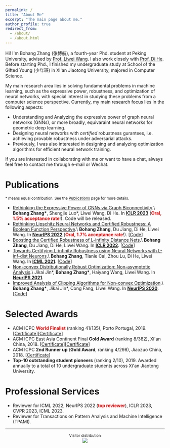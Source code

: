 ```yaml
---
permalink: /
title: "About Me"
excerpt: "The main page about me."
author_profile: true
redirect_from: 
  - /about/
  - /about.html
---
```


Hi! I'm Bohang Zhang (张博航), a fourth-year Phd. student at Peking University, advised by [Prof. Liwei Wang](http://www.liweiwang-pku.com/). I also work closely with [Prof. Di He](https://dihe-pku.github.io/). Before starting Phd., I finished my undergraduate study at School of the Gifted Young (少年班) in Xi'an Jiaotong University, majored in Computer Science.

My main research area lies in solving fundamental problems in machine learning, such as the expressive power, robustness, and optimization of neural networks, with special interest in studying these problems from a computer science perspective. Currently, my main research focus lies in the following aspects:
* Understanding and Analyzing the expressive power of graph neural networks (GNNs), or more broadly, equivaraint neural networks for geometric deep learning.
* Designing neural networks with *certified* robustness gurantees, i.e. achieving provable robustness under adversarial attacks.
* Previously, I was also interested in designing and analyzing optimization algorithms for efficient neural network training.

If you are interested in collaborating with me or want to have a chat, always feel free to contact me through e-mail or Wechat.


Publications
======
<sub>\* means equal contribution. See the [Publications](/publications/) page for more details. </sub>

* [Rethinking the Expressive Power of GNNs via Graph Biconnectivity](https://arxiv.org/abs/2301.09505).\\
**Bohang Zhang\***, Shengjie Luo\*, Liwei Wang, Di He. In [**ICLR 2023**](https://iclr.cc//Conferences/2023) (**<font color=red>Oral, 1.5% acceptance rate</font>**!). Code will be released.
* [Rethinking Lipschitz Neural Networks and Certified Robustness: A Boolean Function Perspective](https://arxiv.org/abs/2210.01787).\\
**Bohang Zhang**, Du Jiang, Di He, Liwei Wang. In [**NeurIPS 2022**](https://nips.cc/Conferences/2022) (**<font color=red>Oral, 1.7% acceptance rate</font>**!). \[[Code](https://github.com/zbh2047/SortNet)\]
* [Boosting the Certified Robustness of L-infinity Distance Nets](https://arxiv.org/abs/2110.06850).\\
**Bohang Zhang**, Du Jiang, Di He, Liwei Wang. In [**ICLR 2022**](https://iclr.cc/Conferences/2022). \[[Code](https://github.com/zbh2047/L_inf-dist-net-v2)\]
* [Towards Certifying L-infinity Robustness using Neural Networks with L-inf-dist Neurons](https://arxiv.org/abs/2102.05363).\\
**Bohang Zhang**, Tianle Cai, Zhou Lu, Di He, Liwei Wang. In [**ICML 2021**](https://icml.cc/Conferences/2021). \[[Code](https://github.com/zbh2047/L_inf-dist-net)\]
* [Non-convex Distributionally Robust Optimization: Non-asymptotic Analysis](https://arxiv.org/abs/2110.12459).\\
Jikai Jin\*, **Bohang Zhang\***, Haiyang Wang, Liwei Wang. In [**NeurIPS 2021**](https://nips.cc/Conferences/2020).
* [Improved Analysis of Clipping Algorithms for Non-convex Optimization](https://arxiv.org/abs/2010.02519).\\
**Bohang Zhang\***, Jikai Jin\*, Cong Fang, Liwei Wang. In [**NeurIPS 2020**](https://nips.cc/Conferences/2020). \[[Code](https://github.com/zbh2047/clipping-algorithms)\]

Selected Awards
======

* ACM ICPC **<font color=red>World Finalist</font>** (ranking 41/135), Porto Portugal, 2019. \[[Certificate](/files/WorldFinalCertificate.pdf)\]\[[Certificate](/files/WorldFinalCertificateIndividual.pdf)\]
* ACM ICPC East Asia Continent Final **Gold Award** (ranking 8/382), Xi'an China, 2018. \[[Certificate](/files/ECFinalCertificateTeam.pdf)\]\[[Certificate](/files/ECFinalCertificate.pdf)\]
* ACM ICPC **2nd Runner up** (**Gold Award**, ranking 4/298), Jiaozuo China, 2018. \[[Certificate](/files/JiaozuoCertificate.pdf)\]
* **Top-10 outstanding student pioneers** (ranking 2/10), 2019. Awarded annually to a total of 10 undergraduate students across Xi'an Jiaotong University.

Professional Services
======
* Reviewer for ICML 2022, NeurIPS 2022 (**<font color=red>top reviewer</font>**), ICLR 2023, CVPR 2023, ICML 2023.
* Reviewer for Transactions on Pattern Analysis and Machine Intelligence (TPAMI).

---
<center><sub>Visitor distribution </sub></center>

<center>
<a href='https://clustrmaps.com/site/1bnbv'  title='Visit tracker'><img src='//clustrmaps.com/map_v2.png?cl=6e799f&w=600&t=tt&d=g5Aslr0Ib3K9apqhyZbqykrtT9i1UzDxN64dEOprFLE&co=ffffff&ct=202020'/></a>
</center>